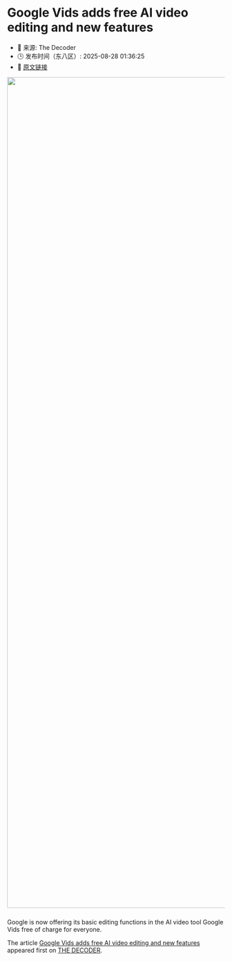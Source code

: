 # Google Vids adds free AI video editing and new features
- 📅 来源: The Decoder
- 🕒 发布时间（东八区）: 2025-08-28 01:36:25
- 🔗 [原文链接](https://the-decoder.com/google-vids-adds-free-ai-video-editing-and-new-features/)

<p><img alt="" class="attachment-full size-full wp-post-image" height="1080" src="https://the-decoder.com/wp-content/uploads/2025/08/google_vids-2.png" style="height: auto; margin-bottom: 10px;" width="1920" /></p>
<p>        Google is now offering its basic editing functions in the AI video tool Google Vids free of charge for everyone.</p>
<p>The article <a href="https://the-decoder.com/google-vids-adds-free-ai-video-editing-and-new-features/">Google Vids adds free AI video editing and new features</a> appeared first on <a href="https://the-decoder.com">THE DECODER</a>.</p>